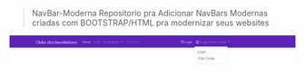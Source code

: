 > NavBar-Moderna
Repositorio pra Adicionar NavBars Modernas criadas com BOOTSTRAP/HTML pra modernizar seus websites

<img src='navbar-exemplo.PNG'>
